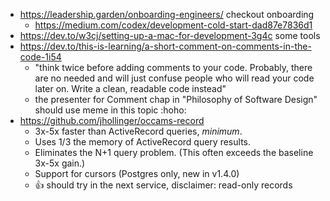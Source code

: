 - https://leadership.garden/onboarding-engineers/ checkout onboarding
	- https://medium.com/codex/development-cold-start-dad87e7836d1
- https://dev.to/w3cj/setting-up-a-mac-for-development-3g4c some tools
- https://dev.to/this-is-learning/a-short-comment-on-comments-in-the-code-1i54
	- "think twice before adding comments to your code. Probably, there are no needed and will just confuse people who will read your code later on. Write a clean, readable code instead"
	- the presenter for Comment chap in "Philosophy of Software Design" should use meme in this topic :hoho:
- https://github.com/jhollinger/occams-record
	- 3x-5x faster than ActiveRecord queries, _minimum_.
	- Uses 1/3 the memory of ActiveRecord query results.
	- Eliminates the N+1 query problem. (This often exceeds the baseline 3x-5x gain.)
	- Support for cursors (Postgres only, new in v1.4.0)
	- :+1: should try in the next service, disclaimer: read-only records